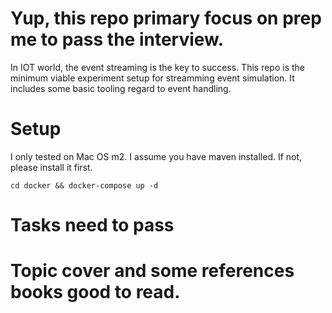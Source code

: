 # Yup, this repo primary focus on prep me to pass the interview.
In IOT world, the event streaming is the key to success. This repo is the minimum viable experiment setup for streamming event simulation.
It includes some basic tooling regard to event handling.


# Setup
I only tested on Mac OS m2. I assume you have maven installed. If not, please install it first.

```shell
cd docker && docker-compose up -d
```

# Tasks need to pass


# Topic cover and some references books good to read.

